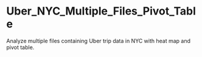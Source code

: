# Uber_NYC_Multiple_Files_Pivot_Table
Analyze multiple files containing Uber trip data in NYC with heat map and pivot table.
